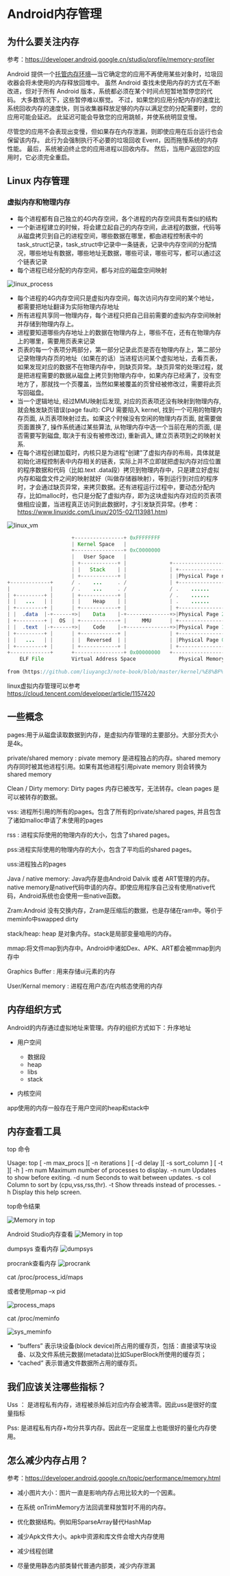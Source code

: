 # Android内存管理

## 为什么要关注内存

参考：https://developer.android.google.cn/studio/profile/memory-profiler

Android 提供一个[托管内存环境](https://developer.android.google.cn/topic/performance/memory-overview.html)—当它确定您的应用不再使用某些对象时，垃圾回收器会将未使用的内存释放回堆中。 虽然 Android 查找未使用内存的方式在不断改进，但对于所有 Android 版本，系统都必须在某个时间点短暂地暂停您的代码。 大多数情况下，这些暂停难以察觉。 不过，如果您的应用分配内存的速度比系统回收内存的速度快，则当收集器释放足够的内存以满足您的分配需要时，您的应用可能会延迟。 此延迟可能会导致您的应用跳帧，并使系统明显变慢。

尽管您的应用不会表现出变慢，但如果存在内存泄漏，则即使应用在后台运行也会保留该内存。 此行为会强制执行不必要的垃圾回收 Event，因而拖慢系统的内存性能。 最后，系统被迫终止您的应用进程以回收内存。 然后，当用户返回您的应用时，它必须完全重启。

## Linux 内存管理
### 虚拟内存和物理内存
* 每个进程都有自己独立的4G内存空间，各个进程的内存空间具有类似的结构
* 一个新进程建立的时候，将会建立起自己的内存空间，此进程的数据，代码等从磁盘拷贝到自己的进程空间，哪些数据在哪里，都由进程控制表中的task_struct记录，task_struct中记录中一条链表，记录中内存空间的分配情况，哪些地址有数据，哪些地址无数据，哪些可读，哪些可写，都可以通过这个链表记录
* 每个进程已经分配的内存空间，都与对应的磁盘空间映射

![linux_process](linux_process.PNG)

* 每个进程的4G内存空间只是虚拟内存空间，每次访问内存空间的某个地址，都需要把地址翻译为实际物理内存地址
* 所有进程共享同一物理内存，每个进程只把自己目前需要的虚拟内存空间映射并存储到物理内存上。
* 进程要知道哪些内存地址上的数据在物理内存上，哪些不在，还有在物理内存上的哪里，需要用页表来记录
* 页表的每一个表项分两部分，第一部分记录此页是否在物理内存上，第二部分记录物理内存页的地址（如果在的话）当进程访问某个虚拟地址，去看页表，如果发现对应的数据不在物理内存中，则缺页异常。.缺页异常的处理过程，就是把进程需要的数据从磁盘上拷贝到物理内存中，如果内存已经满了，没有空地方了，那就找一个页覆盖，当然如果被覆盖的页曾经被修改过，需要将此页写回磁盘。
* 当一个逻辑地址, 经过MMU映射后发现, 对应的页表项还没有映射到物理内存, 就会触发缺页错误(page fault): CPU 需要陷入 kernel, 找到一个可用的物理内存页面, 从页表项映射过去。如果这个时候没有空闲的物理内存页面, 就需要做页面置换了, 操作系统通过某些算法, 从物理内存中选一个当前在用的页面, (是否需要写到磁盘, 取决于有没有被修改过), 重新调入, 建立页表项到之的映射关系.
* 在每个进程创建加载时，内核只是为进程“创建”了虚拟内存的布局，具体就是初始化进程控制表中内存相关的链表，实际上并不立即就把虚拟内存对应位置的程序数据和代码（比如.text .data段）拷贝到物理内存中，只是建立好虚拟内存和磁盘文件之间的映射就好（叫做存储器映射），等到运行到对应的程序时，才会通过缺页异常，来拷贝数据。还有进程运行过程中，要动态分配内存，比如malloc时，也只是分配了虚拟内存，即为这块虚拟内存对应的页表项做相应设置，当进程真正访问到此数据时，才引发缺页异常。(参考：https://www.linuxidc.com/Linux/2015-02/113981.htm)

![linux_vm](linux_vm.PNG)



```java
                     +----------------+ 0xFFFFFFFF
                     | Kernel Space   |
                     +----------------+ 0xC0000000
                     |   User Space   |
                     | +------------+ |              +-------------------+
                     | |   Stack    | |              | +---------------+ |
                     | +------------+ |              | |Physical Page n| |
+-------------+      / .    ...     . /              | +---------------+ |
|             |      / .    ...     . /              / .    ......     . /
| +---------+ |      | +------------+ |              / .    ......     . /
| |   ...   | |      | |    Heap    | |              | .    ......     . |
| +---------+ |      | +------------+ |              | +---------------+ |
| |  .data  |-+------+>|    Data    |-+--------------+>|Physical Page 2| |
| +---------+ |  OS  | +------------+ |     MMU      | +---------------+ |
| |  .text  |-+------+>|    Code    |-+--------------+>|Physical Page 1| |
| +---------+ |      | +------------+ |              | +---------------+ |
| |   ...   | |      | |  Reversed  | |              | |Physical Page 0| |
| +---------+ |      | +------------+ |              | +---------------+ |
+-------------+      +----------------+ 0x00000000   +-------------------+
    ELF File         Virtual Address Space              Physical Memory
    
from（https://github.com/liuyangc3/note-book/blob/master/kernel/%E8%BF%9B%E7%A8%8B%E5%86%85%E5%AD%98%E5%88%86%E5%B8%83.md）
```



linux虚拟内存管理可以参考 https://cloud.tencent.com/developer/article/1157420

## 一些概念

pages:用于从磁盘读取数据到内存，是虚拟内存管理的主要部分。大部分页大小是4k。

private/shared memory : pivate memory 是进程独占的内存。shared memory 内存同时被其他进程引用。如果有其他进程引用pivate memory 则会转换为shared memory

Clean / Dirty memory: Dirty pages 内存已被改写，无法转存。clean pages 是可以被转存的数据。

vss: 进程所引用的所有的pages。包含了所有的private/shared pages, 并且包含了诸如malloc申请了未使用的pages

rss : 进程实际使用的物理内存的大小，包含了shared pages。

pss:进程实际使用的物理内存的大小，包含了平均后的shared pages。

uss:进程独占的pages

Java / native memory: Java内存是由Android Dalvik 或者 ART管理的内存。native memory是native代码申请的内存。即使应用程序自己没有使用native代码，Android系统也会使用一些native函数。

Zram:Android 没有交换内存，Zram是压缩后的数据，也是存储在ram中。等价于meminfo中swapped dirty

stack/heap: heap 是对象内存。stack是局部变量咱用的内存。

mmap:将文件map到内存中。Android中诸如Dex、APK、ART都会被mmap到内存中

Graphics Buffer : 用来存储ui元素的内存

User/Kernal memory : 进程在用户态/在内核态使用的内存

## 内存组织方式

Android的内存通过虚拟地址来管理。内存的组织方式如下：升序地址
* 用户空间
  * 数据段
  * heap
  * libs
  * stack

* 内核空间

app使用的内存一般存在于用户空间的heap和stack中

## 内存查看工具
top 命令

Usage: top [ -m max_procs ][ -n iterations ] [ -d delay ][ -s sort_column ] [ -t ][ -h ]
    -m num  Maximum number of processes to display.
    -n num  Updates to show before exiting.
    -d num  Seconds to wait between updates.
    -s col  Column to sort by (cpu,vss,rss,thr).
    -t      Show threads instead of processes.
    -h      Display this help screen.



top命令结果

![Memory in top](top.PNG)



Android Studio内存查看
![Memory in top](android_studio.PNG)



dumpsys 查看内存
![dumpsys](dumpsys.PNG)



procrank查看内存
![procrank](procrank.PNG)





cat /proc/process_id/maps

或者使用pmap –x pid 

![process_maps](process_maps.PNG)



cat /proc/meminfo

![sys_meminfo](sys_meminfo.PNG)

* “buffers” 表示块设备(block device)所占用的缓存页，包括：直接读写块设备、以及文件系统元数据(metadata)比如SuperBlock所使用的缓存页；
* “cached” 表示普通文件数据所占用的缓存页。

## 我们应该关注哪些指标？

Uss ： 是进程私有内存，进程被杀掉后对应内存会被清零。因此uss是很好的度量指标

Pss: 是进程私有内存+均分共享内存。因此在一定层度上也能很好的量化内存使用。



## 怎么减少内存占用？

参考：https://developer.android.google.cn/topic/performance/memory.html

* 减小图片大小：图片一直是影响内存占用比较大的一个因素。

* 在系统 onTrimMemory方法回调里释放暂时不用的内存。

* 优化数据结构。例如用SparseArray替代HashMap

* 减少Apk文件大小。apk中资源和库文件会增大内存使用

* 减少线程创建

* 尽量使用静态内部类替代普通内部类，减少内存泄漏


